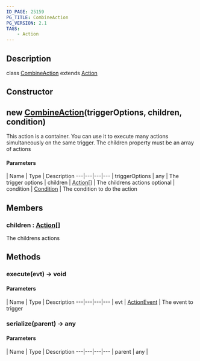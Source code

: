 ```yaml
---
ID_PAGE: 25159
PG_TITLE: CombineAction
PG_VERSION: 2.1
TAGS:
    - Action
---
```

## Description

class [CombineAction](/classes/3.0/CombineAction) extends [Action](/classes/3.0/Action)



## Constructor

## new [CombineAction](/classes/3.0/CombineAction)(triggerOptions, children, condition)

This action is a container. You can use it to execute many actions simultaneously on the same trigger. The children property must be an array of actions

#### Parameters
 | Name | Type | Description
---|---|---|---
 | triggerOptions | any |      The trigger options
 | children | [Action](/classes/3.0/Action)[] |      The childrens actions
optional | condition | [Condition](/classes/3.0/Condition) |      The condition to do the action
## Members

### children : [Action](/classes/3.0/Action)[]

The childrens actions

## Methods

### execute(evt) &rarr; void



#### Parameters
 | Name | Type | Description
---|---|---|---
 | evt | [ActionEvent](/classes/3.0/ActionEvent) |      The event to trigger

### serialize(parent) &rarr; any



#### Parameters
 | Name | Type | Description
---|---|---|---
 | parent | any |   

